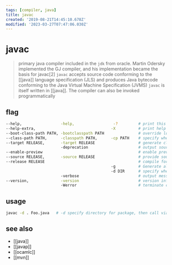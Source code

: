 ```yaml
---
tags: [compiler, java]
title: javac
created: '2019-08-21T14:45:10.678Z'
modified: '2023-03-27T07:47:06.030Z'
---
```


# javac

> primary java compiler included in the `jdk` from oracle. Martin Odersky implemented the GJ compiler, and his implementation became the basis for javac[2]
> `javac` accepts source code conforming to the [[java]] language specification (JLS) and produces Java bytecode conforming to the Java Virtual Machine Specification (JVMS)
> `javac` is itself written in [[java]]. The compiler can also be invoked programmatically

## flag

```sh
--help,                 -help,                 -?         # print this help message
--help-extra,                                 -X          # print help on extra options
--boot-class-path PATH, -bootclasspath PATH               # override location of bootstrap class files
--class-path PATH,      -classpath PATH,      -cp PATH    # specify where to find user class files and annotation processors
--target RELEASE,       -target RELEASE                   # generate class files suitable for the specified java SE release
                        -deprecation                      # output source locations where deprecated APIs are used
--enable-preview                                          # enable preview language features. used in conjunction with either -source or --release
--source RELEASE,       -source RELEASE                   # provide source compatibility with the specified Java SE release
--release RELEASE                                         # compile for the specified Java SE release
                                              -g          # Generate all debugging info
                                              -d DIR      # specify where to place generated class files
                        -verbose                          # output messages about what the compiler is doing
--version,              -version                          # version information
                        -Werror                           # terminate compilation if warnings occur
```

## usage

```sh
javac -d . Foo.java   # -d specify directory for package, then call via `java foo.Foo`
```

## see also

- [[java]]
- [[javap]]
- [[ocamlc]]
- [[mvn]]
